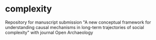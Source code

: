 # complexity
Repository for manuscript submission "A new conceptual framework for understanding causal mechanisms in long-term trajectories of social complexity" with journal Open Archaeology

